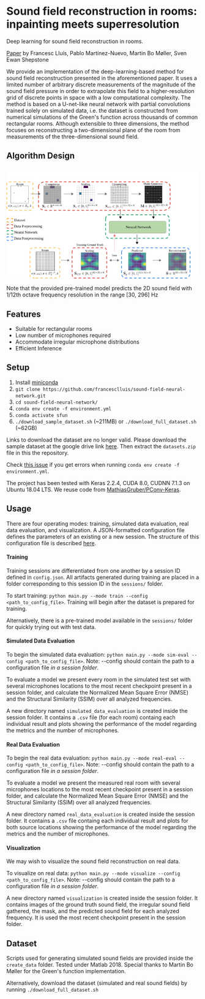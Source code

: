 Sound field reconstruction in rooms: inpainting meets superresolution
====

Deep learning for sound field reconstruction in rooms. 

[Paper](https://arxiv.org/abs/2001.11263) by Francesc Lluís, Pablo Martínez-Nuevo, Martin Bo Møller, Sven Ewan Shepstone

We provide an implementation of the deep-learning-based method for sound field reconstruction presented in the aforementioned paper. It uses a limited number of arbitrary discrete measurements of the magnitude of the sound field pressure in order to extrapolate this field to a higher-resolution grid of discrete points in space with a low computational complexity. The method is based on a U-net-like neural network with partial convolutions trained solely on simulated data, i.e. the dataset is constructed from numerical simulations of the Green's function across thousands of common rectangular rooms. Although extensible to three dimensions, the method focuses on reconstructing a two-dimensional plane of the room from measurements of the three-dimensional sound field.


## Algorithm Design

![diagram](img/diagram.png)


Note that the provided pre-trained model predicts the 2D sound field with 1/12th octave frequency resolution in the range [30, 296] Hz


## Features
* Suitable for rectangular rooms
* Low number of microphones required
* Accommodate irregular microphone distributions
* Efficient Inference

## Setup

1. Install [miniconda](https://docs.conda.io/en/latest/miniconda.html)
2. `git clone https://github.com/francesclluis/sound-field-neural-network.git`
3. `cd sound-field-neural-network/`
3. `conda env create -f environment.yml`
4. `conda activate sfun`
5. `./download_sample_dataset.sh` (~211MB)  or `./download_full_dataset.sh` (~62GB)

Links to download the dataset are no longer valid. Please download the sample dataset at the google drive link [here](https://drive.google.com/file/d/1Q7IHpD72EWjkiU8NWH-sMIRvFo3NmaUX/view?usp=sharing). Then extract the `datasets.zip` file in this the repository. 

Check [this issue](https://github.com/francesclluis/sound-field-neural-network/issues/1) if you get errors when running `conda env create -f environment.yml`.

The project has been tested with Keras 2.2.4, CUDA 8.0, CUDNN 7.1.3 on Ubuntu 18.04 LTS. We reuse code from [MathiasGruber/PConv-Keras](https://github.com/MathiasGruber/PConv-Keras).

## Usage

There are four operating modes: training, simulated data evaluation, real data evaluation, and visualization. A JSON-formatted configuration file defines the parameters of an existing or a new session. The structure of this configuration file is described [here](config/config.md).

#### Training

Training sessions are differentiated from one another by a session ID defined in `config.json`. All artifacts generated during training are placed in a folder corresponding to this session ID in the `sessions/` folder.

To start training: `python main.py --mode train --config <path_to_config_file>`. Training will begin after the dataset is prepared for training.

Alternatively, there is a pre-trained model available in the `sessions/` folder for quickly trying out with test data.

#### Simulated Data Evaluation

To begin the simulated data evaluation: `python main.py --mode sim-eval --config <path_to_config_file>`. Note: --config should contain the path to a configuration file *in a session folder*.

To evaluate a model we present every room in the simulated test set with several microphones locations to the most recent checkpoint present in a session folder, and calculate the Normalized Mean Square Error (NMSE) and the Structural Similarity (SSIM) over all analyzed frequencies.

A new directory named `simulated_data_evaluation` is created inside the session folder. It contains a `.csv` file (for each room) containg each individual result and plots showing the performance of the model regarding the metrics and the number of microphones.

#### Real Data Evaluation

To begin the real data evaluation: `python main.py --mode real-eval --config <path_to_config_file>`. Note: --config should contain the path to a configuration file *in a session folder*.

To evaluate a model we present the measured real room with several microphones locations to the most recent checkpoint present in a session folder, and calculate the Normalized Mean Square Error (NMSE) and the Structural Similarity (SSIM) over all analyzed frequencies.

A new directory named `real_data_evaluation` is created inside the session folder. It contains a `.csv` file containg each individual result and plots for both source locations showing the performance of the model regarding the metrics and the number of microphones.


#### Visualization

We may wish to visualize the sound field reconstruction on real data.

To visualize on real data: `python main.py --mode visualize --config <path_to_config_file>`. Note: --config should contain the path to a configuration file *in a session folder*.

A new directory named `visualization` is created inside the session folder. It contains images of the ground truth sound field, the irregular sound field gathered, the mask, and the predicted sound field for each analyzed frequency. It is used the most recent checkpoint present in the session folder.

## Dataset

Scripts used for generating simulated sound fields are provided inside the `create_data` folder. Tested under Matlab 2018. Special thanks to Martin Bo Møller for the Green's function implementation.

Alternatively, download the dataset (simulated and real sound fields) by running `./download_full_dataset.sh`


